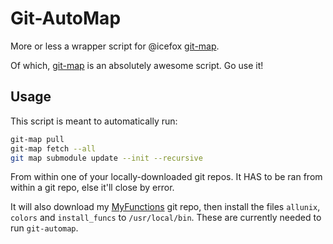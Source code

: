 # Git-AutoMap

More or less a wrapper script for @icefox [git-map](https://github.com/icefox/git-map).

Of which, [git-map](https://github.com/icefox/git-map) is an absolutely awesome script. Go use it!

## Usage

This script is meant to automatically run:

```bash
git-map pull
git-map fetch --all
git map submodule update --init --recursive
```

From within one of your locally-downloaded git repos. It HAS to be ran from within a git repo, else it'll close by error.

It will also download my [MyFunctions](github.com/jpartain89/myfunctions.git) git repo, then install the files `allunix`, `colors` and `install_funcs` to `/usr/local/bin`. These are currently needed to run `git-automap`.

